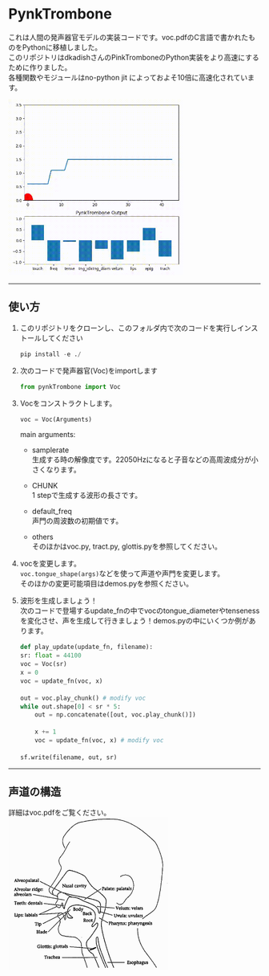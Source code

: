 # PynkTrombone
これは人間の発声器官モデルの実装コードです。voc.pdfのC言語で書かれたものをPythonに移植しました。   
このリポジトリはdkadishさんのPinkTromboneのPython実装をより高速にするために作りました。  
各種関数やモジュールはno-python jit によっておよそ10倍に高速化されています。  
  
<img src=data/trombone.gif width="350px">

---
## 使い方
1. このリポジトリをクローンし、このフォルダ内で次のコードを実行しインストールしてください
    ```python
    pip install -e ./
    ```

2. 次のコードで発声器官(Voc)をimportします  
    ```python 
    from pynkTrombone import Voc
    ```

3. Vocをコンストラクトします。  
    ```python
    voc = Voc(Arguments)
    ```  
    main arguments:  
    - samplerate  
    生成する時の解像度です。22050Hzになると子音などの高周波成分が小さくなります。  

    - CHUNK  
    1 stepで生成する波形の長さです。

    - default_freq  
    声門の周波数の初期値です。

    - others  
    そのほかはvoc.py, tract.py, glottis.pyを参照してください。

4. vocを変更します。  
    ```voc.tongue_shape(args)```などを使って声道や声門を変更します。  
    そのほかの変更可能項目はdemos.pyを参照ください。
    

5. 波形を生成しましょう！  
    次のコードで登場するupdate_fnの中でvocのtongue_diameterやtensenessを変化させ、声を生成して行きましょう！demos.pyの中にいくつか例があります。
    ```python
    def play_update(update_fn, filename):
    sr: float = 44100
    voc = Voc(sr)
    x = 0
    voc = update_fn(voc, x)

    out = voc.play_chunk() # modify voc
    while out.shape[0] < sr * 5:
        out = np.concatenate([out, voc.play_chunk()])

        x += 1
        voc = update_fn(voc, x) # modify voc

    sf.write(filename, out, sr)
    ```
---
## 声道の構造
詳細はvoc.pdfをご覧ください。  
<img src=data/vocal_tract.png width="320px">